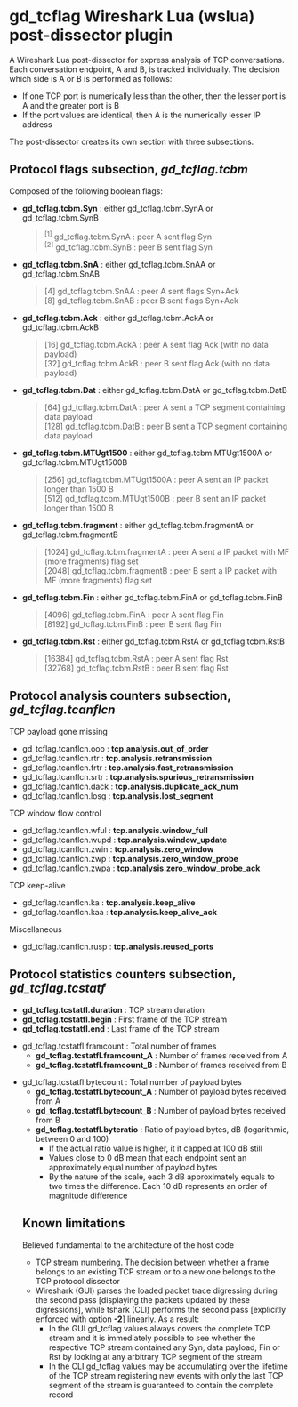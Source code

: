 <h1><b>gd_tcflag</b> Wireshark Lua (wslua) post-dissector plugin</h1>

<p>
A Wireshark Lua post-dissector for express analysis of TCP conversations.<br>
Each conversation endpoint, A and B, is tracked individually. The decision which side is A or B is performed as follows:
<ul>
 <li>If one TCP port is numerically less than the other, then the lesser port is A and the greater port is B</li>
 <li>If the port values are identical, then A is the numerically lesser IP address</li>
</ul>
The post-dissector creates its own section with three subsections.
</p>

<h2>Protocol flags subsection, <i>gd_tcflag.tcbm</i></h2>
    
<p>
Composed of the following boolean flags:
<ul>
 <li><b>gd_tcflag.tcbm.Syn</b> : either gd_tcflag.tcbm.SynA or gd_tcflag.tcbm.SynB
  <blockquote>
  <sup>[1]</sup> gd_tcflag.tcbm.SynA : peer A sent flag Syn<br>
  <sup>[2]</sup> gd_tcflag.tcbm.SynB : peer B sent flag Syn
  </blockquote>
 </li>
 <li><b>gd_tcflag.tcbm.SnA</b> : either gd_tcflag.tcbm.SnAA or gd_tcflag.tcbm.SnAB
  <blockquote>
  [4] gd_tcflag.tcbm.SnAA : peer A sent flags Syn+Ack<br>
  [8] gd_tcflag.tcbm.SnAB : peer B sent flags Syn+Ack
  </blockquote>
 </li>
 <li><b>gd_tcflag.tcbm.Ack</b> : either gd_tcflag.tcbm.AckA or gd_tcflag.tcbm.AckB
  <blockquote>
  [16] gd_tcflag.tcbm.AckA : peer A sent flag Ack (with no data payload)<br>
  [32] gd_tcflag.tcbm.AckB : peer B sent flag Ack (with no data payload)
  </blockquote>
</li>
 <li><b>gd_tcflag.tcbm.Dat</b> : either gd_tcflag.tcbm.DatA or gd_tcflag.tcbm.DatB
  <blockquote>
  [64] gd_tcflag.tcbm.DatA : peer A sent a TCP segment containing data payload<br>
  [128] gd_tcflag.tcbm.DatB : peer B sent a TCP segment containing data payload
  </blockquote>
 </li>
 <li><b>gd_tcflag.tcbm.MTUgt1500</b> : either gd_tcflag.tcbm.MTUgt1500A or gd_tcflag.tcbm.MTUgt1500B
  <blockquote>
   [256] gd_tcflag.tcbm.MTUgt1500A : peer A sent an IP packet longer than 1500 B<br>
   [512] gd_tcflag.tcbm.MTUgt1500B : peer B sent an IP packet longer than 1500 B
  </blockquote>
 </li>
 <li><b>gd_tcflag.tcbm.fragment</b> : either gd_tcflag.tcbm.fragmentA or gd_tcflag.tcbm.fragmentB
  <blockquote>
    [1024] gd_tcflag.tcbm.fragmentA : peer A sent a IP packet with MF (more fragments) flag set<br>
    [2048] gd_tcflag.tcbm.fragmentB : peer B sent a IP packet with MF (more fragments) flag set
  </blockquote>
 </li>
 <li><b>gd_tcflag.tcbm.Fin</b> : either gd_tcflag.tcbm.FinA or gd_tcflag.tcbm.FinB
  <blockquote>
   [4096] gd_tcflag.tcbm.FinA : peer A sent flag Fin<br>
   [8192] gd_tcflag.tcbm.FinB : peer B sent flag Fin
  </blockquote>
 </li>
 <li><b>gd_tcflag.tcbm.Rst</b> : either gd_tcflag.tcbm.RstA or gd_tcflag.tcbm.RstB
  <blockquote>
   [16384] gd_tcflag.tcbm.RstA : peer A sent flag Rst<br>
   [32768] gd_tcflag.tcbm.RstB : peer B sent flag Rst
  </blockquote>
 </li>
</ul>
</p>

<h2>Protocol analysis counters subsection, <i>gd_tcflag.tcanflcn</i></h2>

<p>
TCP payload gone missing
 <ul>
  <li>gd_tcflag.tcanflcn.ooo : <b>tcp.analysis.out_of_order</b></li>
  <li>gd_tcflag.tcanflcn.rtr : <b>tcp.analysis.retransmission</b></li>
  <li>gd_tcflag.tcanflcn.frtr : <b>tcp.analysis.fast_retransmission</b></li>
  <li>gd_tcflag.tcanflcn.srtr : <b>tcp.analysis.spurious_retransmission</b></li>
  <li>gd_tcflag.tcanflcn.dack : <b>tcp.analysis.duplicate_ack_num</b></li>
  <li>gd_tcflag.tcanflcn.losg : <b>tcp.analysis.lost_segment</b></li>
 </ul>
</p>

<p>
TCP window flow control
<ul>
 <li>gd_tcflag.tcanflcn.wful : <b>tcp.analysis.window_full</b></li>
 <li>gd_tcflag.tcanflcn.wupd : <b>tcp.analysis.window_update</b></li>
 <li>gd_tcflag.tcanflcn.zwin : <b>tcp.analysis.zero_window</b></li>
 <li>gd_tcflag.tcanflcn.zwp : <b>tcp.analysis.zero_window_probe</b></li>
 <li>gd_tcflag.tcanflcn.zwpa : <b>tcp.analysis.zero_window_probe_ack</b></li>
</ul>
</p>

<p>
TCP keep-alive
<ul>
 <li>gd_tcflag.tcanflcn.ka : <b>tcp.analysis.keep_alive</b></li>
 <li>gd_tcflag.tcanflcn.kaa : <b>tcp.analysis.keep_alive_ack</b></li>
</ul>
</p>

<p>
Miscellaneous
<ul><li>gd_tcflag.tcanflcn.rusp : <b>tcp.analysis.reused_ports</b></li></ul>
</p>

<h2>Protocol statistics counters subsection, <i>gd_tcflag.tcstatf</i></h2>

<p>
 <ul>
  <li><b>gd_tcflag.tcstatfl.duration</b> : TCP stream duration</li>
  <li><b>gd_tcflag.tcstatfl.begin</b> : First frame of the TCP stream</li>
  <li><b>gd_tcflag.tcstatfl.end</b> : Last frame of the TCP stream</li>
 </ul>
</p>

<p>
 <ul>
  <li>gd_tcflag.tcstatfl.framcount : Total number of frames
   <ul>
    <li><b>gd_tcflag.tcstatfl.framcount_A</b> : Number of frames received from A</li>
    <li><b>gd_tcflag.tcstatfl.framcount_B</b> : Number of frames received from B</li>
   </ul>
  </li> 
 </ul>
</p>

<p>
<ul>
 <li>gd_tcflag.tcstatfl.bytecount : Total number of payload bytes
  <ul>
   <li><b>gd_tcflag.tcstatfl.bytecount_A</b> : Number of payload bytes received from A</li>
   <li><b>gd_tcflag.tcstatfl.bytecount_B</b> : Number of payload bytes received from B</li>
   <li><b>gd_tcflag.tcstatfl.byteratio</b> : Ratio of payload bytes, dB (logarithmic, between 0 and 100)
    <ul>
     <li>If the actual ratio value is higher, it it capped at 100 dB still</li>
     <li>Values close to 0 dB mean that each endpoint sent an approximately equal number of payload bytes</li>
     <li>By the nature of the scale, each 3 dB approximately equals to two times the difference. Each 10 dB represents an order of magnitude difference</li>
   </li>
  </ul>
 </li>
</ul>
</p>

<h2>Known limitations</h2>

<p>
Believed fundamental to the architecture of the host code
</p>

<p>
<ul>
 <li>TCP stream numbering. The decision between whether a frame belongs to an existing TCP stream or to a new one belongs to the TCP protocol dissector</li>
  <li>Wireshark (GUI) parses the loaded packet trace digressing during the second pass [displaying the packets updated by these digressions], while tshark (CLI) performs the second pass [explicitly enforced with option <b>-2</b>] linearly. As a result:
<ul>
 <li>In the GUI gd_tcflag values always covers the complete TCP stream and it is immediately possible to see whether the respective TCP stream contained any Syn, data payload, Fin or Rst by looking at any arbitrary TCP segment of the stream</li>
 <li>In the CLI gd_tcflag values may be accumulating over the lifetime of the TCP stream registering new events with only the last TCP segment of the stream is guaranteed to contain the complete record</li>
</ul>
 </li>
 </ul>
